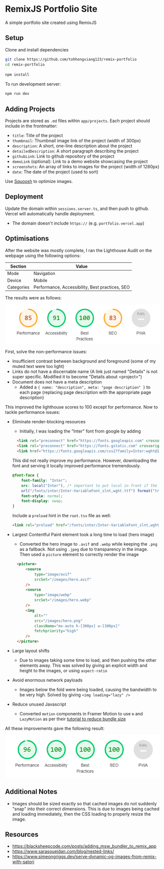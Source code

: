 # RemixJS Portfolio Site

A simple portfolio site created using RemixJS

## Setup

Clone and install dependencies

```sh
git clone https://github.com/tohhongxiang123/remix-portfolio
cd remix-portfolio

npm install
```

To run development server:

```sh
npm run dev
```

## Adding Projects

Projects are stored as `.md` files within `app/projects`. Each project should include in the frontmatter:

-   `title`: Title of the project
-   `thumbnail`: Thumbnail image link of the project (width of 300px)
-   `description`: A short, one-line description about the project
-   `detailedDescription`: A short paragraph describing the project
-   `githubLink`: Link to github repository of the project
-   `demoLink` (optional): Link to a demo website showcasing the project
-   `screenshots`: An array of links to images for the project (width of 1280px)
-   `date`: The date of the project (used to sort)

Use [Squoosh](https://squoosh.app/) to optimize images.

## Deployment

Update the domain within `sessions.server.ts`, and then push to github. Vercel will automatically handle deployment.

-   The domain doesn't include `https://` (e.g. `portfolio.vercel.app`)

## Optimisations

After the website was mostly complete, I ran the Lighthouse Audit on the webpage using the following options:

| Section    | Value                                           |
| ---------- | ----------------------------------------------- |
| Mode       | Navigation                                      |
| Device     | Mobile                                          |
| Categories | Performance, Accessibility, Best practices, SEO |

The results were as follows:

![](screenshots/initial-lighthouse.png)

First, solve the non-performance issues:

- Insufficient contrast between background and foreground (some of my muted text were too light)
- Links do not have a discernable name (A link just named "Details" is not super specific. Modified it to become "Details about \<project>")
- Document does not have a meta description
  - Added a `{ name: "description", meta: "page description" }` to each page (replacing page description with the appropriate page description)

This improved the lighthouse scores to 100 except for performance. Now to tackle performance issues:

- Eliminate render-blocking resources
  - Initially, I was loading the "Inter" font from google by adding 

  ```html
    <link rel="preconnect" href="https://fonts.googleapis.com" crossorigin="anonymous" />
    <link rel="preconnect" href="https://fonts.gstatic.com" crossorigin="anonymous" />
    <link href="https://fonts.googleapis.com/css2?family=Inter:wght@100..900&display=swap" rel="stylesheet" />
  ```

  This did not really improve my performance. However, downloading the font and serving it locally improved performance tremendously.

  ```css
  @font-face {
      font-family: "Inter";
      src: local("Inter"), /* important to put local in front if the user already has the font installed locally */
      url("/fonts/inter/Inter-VariableFont_slnt,wght.ttf") format("truetype");
      font-style: normal;
      font-display: swap;
  }
  ```

  Include a `preload` hint in the `root.tsx` file as well:

  ```html
  <link rel="preload" href="/fonts/inter/Inter-VariableFont_slnt,wght.ttf" as="font" type="font/ttf" crossorigin="anonymous">
  ```

- Largest Contentful Paint element took a long time to load (hero image)
  - Converted the hero image to `.avif` and `.webp` while keeping the `.png` as a fallback. Not using `.jpeg` due to transparency in the image. Then used a `picture` element to correctly render the image

  ```html
    <picture>
        <source
            type="image/avif"
            srcSet="/images/hero.avif"
        />
        <source
            type="image/webp"
            srcSet="/images/hero.webp"
        />
        <img
            alt=""
            src="/images/hero.png"
            className="mx-auto h-[300px] w-[300px]"
            fetchpriority="high"
        />
    </picture>
  ```
- Large layout shifts
  - Due to images taking some time to load, and then pushing the other elements away. This was solved by giving an explicit width and height to the images, or using `aspect-ratio`
- Avoid enormous network payloads
  - Images below the fold were being loaded, causing the bandwidth to be very high. Solved by giving `<img loading="lazy" />`
- Reduce unused Javascript
  - Converted `motion` components in Framer Motion to use `m` and `LazyMotion` as per their [tutorial to reduce bundle size](https://www.framer.com/motion/guide-reduce-bundle-size/)

All these improvements gave the following result:

![](screenshots/final-lighthouse-score.png)

## Additional Notes

- Images should be sized exactly so that cached images do not suddenly "snap" into their correct dimensions. This is due to images being cached and loading immediately, then the CSS loading to properly resize the image. 

## Resources

-   https://blacksheepcode.com/posts/adding_msw_bundler_to_remix_app
-   https://www.sarasoueidan.com/blog/nested-links/
-   https://www.simeongriggs.dev/serve-dynamic-og-images-from-remix-with-satori
